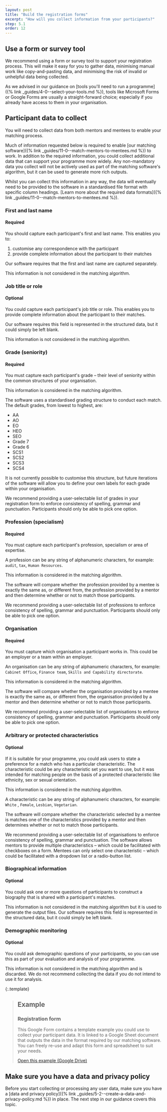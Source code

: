 ```yaml
---
layout: post
title: "Build the registration forms"
excerpt: "How will you collect information from your participants?"
step: 5.1
order: 12
---
```


## Use a form or survey tool

We recommend using a form or survey tool to support your registration process. This will make it easy for you to gather data, minimising manual work like copy-and-pasting data, and minimising the risk of invalid or unhelpful data being collected. 

As we advised in our guidance on [tools you'll need to run a programme]({% link _guides/4-0--select-your-tools.md %}), tools like Microsoft Forms or Google Forms are usually a straight-forward choice; especially if you already have access to them in your organisation.

## Participant data to collect

You will need to collect data from both mentors and mentees to enable your matching process. 

Much of information requested below is required to enable [our matching software]({% link _guides/11-0--match-mentors-to-mentees.md %}) to work. In addition to the required information, you could collect additional data that can support your programme more widely. Any non-mandatory data you collect will not be actively used as part of the matching software's algorithm, but it can be used to generate more rich outputs.

Whilst you can collect this information in any way, the data will eventually need to be provided to the software in a standardised file format with specific column headings. [Learn more about the required data formats]({% link _guides/11-0--match-mentors-to-mentees.md %}).

### First and last name
#### Required

You should capture each participant's first and last name. This enables you to:

1. customise any correspondence with the participant
2. provide complete information about the participant to their matches

Our software requires that the first and last name are captured separately. 

This information is not considered in the matching algorithm.

### Job title or role
#### Optional

You could capture each participant's job title or role. This enables you to provide complete information about the participant to their matches.

Our software requires this field is represented in the structured data, but it could simply be left blank.

This information is not considered in the matching algorithm.

### Grade (seniority)
#### Required

You must capture each participant's grade – their level of seniority within the common structures of your organisation.

This information is considered in the matching algorithm.

The software uses a standardised grading structure to conduct each match. The default grades, from lowest to highest, are:

- AA
- AO
- EO
- HEO
- SEO
- Grade 7
- Grade 6
- SCS1
- SCS2
- SCS3
- SCS4

It is not currently possible to customise this structure, but future iterations of the software will allow you to define your own labels for each grade within your organisation.

We recommend providing a user-selectable list of grades in your registration form to enforce consistency of spelling, grammar and punctuation. Participants should only be able to pick one option.

### Profession (specialism)
#### Required

You must capture each participant's profession, specialism or area of expertise. 

A profession can be any string of alphanumeric characters, for example: `audit`, `tax`, `Human Resources`. 

This information is considered in the matching algorithm.

The software will compare whether the profession provided by a mentee is exactly the same as, or different from, the profession provided by a mentor and then determine whether or not to match those participants.

We recommend providing a user-selectable list of professions to enforce consistency of spelling, grammar and punctuation. Participants should only be able to pick one option.

### Organisation
#### Required

You must capture which organisation a participant works in. This could be an employer or a team within an employer. 

An organisation can be any string of alphanumeric characters, for example: `Cabinet Office`, `Finance team`, `Skills and Capability directorate`. 

This information is considered in the matching algorithm.

The software will compare whether the organisation provided by a mentee is exactly the same as, or different from, the organisation provided by a mentor and then determine whether or not to match those participants.

We recommend providing a user-selectable list of organisations to enforce consistency of spelling, grammar and punctuation. Participants should only be able to pick one option.

### Arbitrary or protected characteristics
#### Optional

If it is suitable for your programme, you could ask users to state a preference for a match who has a particular characteristic. The characteristic could be any characteristic set you want to use, but it was intended for matching people on the basis of a protected characteristic like ethnicity, sex or sexual orientation.

This information is considered in the matching algorithm.

A characteristic can be any string of alphanumeric characters, for example: `White` , `Female`, `Lesbian`, `Vegetarian`. 

The software will compare whether the characteristic selected by a mentee is matches one of the characteristics provided by a mentor and then determines whether or not to match those participants.

We recommend providing a user-selectable list of organisations to enforce consistency of spelling, grammar and punctuation. The software allows mentors to provide multiple characteristics – which could be facilitated with checkboxes on a form. Mentees can only select one characteristic – which could be facilitated with a dropdown list or a radio-button list.

### Biographical information
#### Optional

You could ask one or more questions of participants to construct a biography that is shared with a participant's matches. 

This information is not considered in the matching algorithm but it is used to generate the output files. Our software requires this field is represented in the structured data, but it could simply be left blank.

### Demographic monitoring
#### Optional

You could ask demographic questions of your participants, so you can use this as part of your evaluation and analysis of your programme.

This information is not considered in the matching algorithm and is discarded. We do not recommend collecting the data if you do not intend to use it for analysis.

{:.template}
> ## Example
> ### Registration form
> 
> This Google Form contains a template example you could use to collect your participant data. It is linked to a Google Sheet document that outputs the data in the format required by our matching software. You can freely re-use and adapt this form and spreadsheet to suit your needs.
> 
> <a href="#" title="Open this example registration form on Google Drive (Opens in new window)" class="button button--no-margin" target="_blank">Open this example (Google Drive)</a>

## Make sure you have a data and privacy policy

Before you start collecting or processing any user data, make sure you have a [data and privacy policy]({% link _guides/5-2--create-a-data-and-privacy-policy.md %}) in place. The next step in our guidance covers this topic.